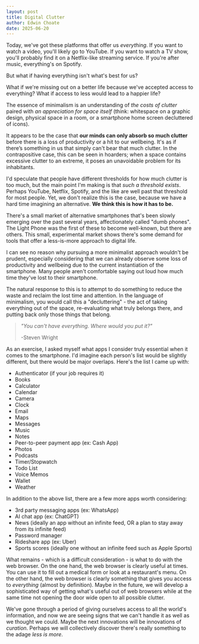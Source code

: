 ```yaml
---
layout: post
title: Digital Clutter
author: Edwin Choate
date: 2025-06-20
---
```


Today, we've got these platforms that offer us _everything_. If you want to watch a video, you'll likely go to YouTube. If you want to watch a TV show, you'll probably find it on a Netflix-like streaming service. If you're after music, everything's on Spotify.
 
But what if having everything isn't what's best for us? 

What if we're missing out on a better life because we've accepted access to everything? What if access to less would lead to a happier life?
 
The essence of minimalism is an understanding of _the costs of clutter_ paired with _an appreciation for space itself_ (think: whitespace on a graphic design, physical space in a room, or a smartphone home screen decluttered of icons).
 
It appears to be the case that **our minds can only absorb so much clutter** before there is a loss of productivity or a hit to our wellbeing. It's as if there’s something in us that simply can't bear that much clutter. In the contrapositive case, this can be seen in hoarders;  when a space contains excessive clutter to an extreme, it poses an unavoidable problem for its inhabitants. 

I'd speculate that people have different thresholds for how much clutter is too much, but the main point I'm making is that _such a threshold exists_. Perhaps YouTube, Netflix, Spotify, and the like are well past that threshold for most people. Yet, we don't realize this is the case, because we have a hard time imagining an alternative. **We think this is how it has to be.**

There's a small market of alternative smartphones that's been slowly emerging over the past several years, affectionately called "dumb phones". The Light Phone was the first of these to become well-known, but there are others. This small, experimental market shows there's some demand for tools that offer a less-is-more approach to digital life.
 
I can see no reason why pursuing a more minimalist approach wouldn't be prudent, especially considering that we can already observe some loss of productivity and wellbeing due to the current instantiation of the smartphone. Many people aren't comfortable saying out loud how much time they've lost to their smartphone.
 
The natural response to this is to attempt to do something to reduce the waste and reclaim the lost time and attention. In the language of minimalism, you would call this a "decluttering" - the act of taking everything out of the space, re-evaluating what truly belongs there, and putting back only those things that belong.
 
> _"You can't have everything. Where would you put it?"_
> 
> -Steven Wright

As an exercise, I asked myself what apps I consider truly essential when it comes to the smartphone. I'd imagine each person's list would be slightly different, but there would be major overlaps. Here's the list I came up with:

* Authenticator (if your job requires it)
* Books
* Calculator
* Calendar
* Camera
* Clock
* Email
* Maps
* Messages
* Music
* Notes
* Peer-to-peer payment app (ex: Cash App)
* Photos
* Podcasts
* Timer/Stopwatch
* Todo List
* Voice Memos
* Wallet
* Weather
 
In addition to the above list, there are a few more apps worth considering:
 
* 3rd party messaging apps (ex: WhatsApp)
* AI chat app (ex: ChatGPT)
* News (ideally an app without an infinite feed, OR a plan to stay away from its infinite feed)
* Password manager
* Rideshare app (ex: Uber)
* Sports scores (ideally one without an infinite feed such as Apple Sports)
 
What remains - which is a difficult consideration - is what to do with the web browser. On the one hand, the web browser is clearly useful at times. You can use it to fill out a medical form or look at a restaurant's menu. On the other hand, the web browser is clearly something that gives you access to _everything_ (almost by definition). Maybe in the future, we will develop a sophisticated way of getting what's useful out of web browsers while at the same time not opening the door wide open to all possible clutter. 

We've gone through a period of giving ourselves access to all the world's information, and now we are seeing signs that we can't handle it as well as we thought we could. Maybe the next innovations will be innovations of _curation_. Perhaps we will collectively discover there's really something to the adage _less is more_.